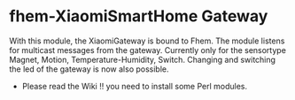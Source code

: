 # fhem-XiaomiSmartHome Gateway
With this module, the XiaomiGateway is bound to Fhem. The module listens for multicast messages from the gateway. Currently only  for the sensortype Magnet, Motion, Temperature-Humidity, Switch. 
Changing and switching the led of the gateway is now also possible.

* Please read the Wiki !! you need to install some Perl modules.


